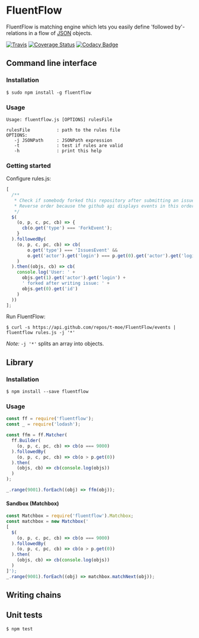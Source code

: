 # FluentFlow

FluentFlow is matching engine which lets you easily define 'followed by'-relations in a flow of [JSON] objects.

[![Travis](https://img.shields.io/travis/t-moe/FluentFlow.svg)](https://travis-ci.org/t-moe/FluentFlow)
[![Coverage Status](https://coveralls.io/repos/github/t-moe/FluentFlow/badge.svg)](https://coveralls.io/github/t-moe/FluentFlow)
[![Codacy Badge](https://api.codacy.com/project/badge/grade/72b447b11ed140198b1d549680880e13)](https://www.codacy.com/app/timolang/FluentFlow)

## Command line interface

### Installation

```shell
$ sudo npm install -g fluentflow 
```

### Usage

```
Usage: fluentflow.js [OPTIONS] rulesFile

rulesFile          : path to the rules file
OPTIONS:
   -j JSONPath     : JSONPath expression
   -t              : test if rules are valid
   -h              : print this help
```

### Getting started

Configure rules.js:

```javascript
[
  /**
   * Check if somebody forked this repository after submitting an issue.
   * Reverse order because the github api displays events in this order.
   */
  $(
    (o, p, c, pc, cb) => {
      cb(o.get('type') === 'ForkEvent');
    }
  ).followedBy(
    (o, p, c, pc, cb) => cb(
        o.get('type') === 'IssuesEvent' &&
        o.get('actor').get('login') === p.get(0).get('actor').get('login')
    )
  ).then((objs, cb) => cb(
    console.log('User: ' +
      objs.get(1).get('actor').get('login') +
      ' forked after writing issue: ' +
      objs.get(0).get('id')
    )
  ))
];
```

Run FluentFlow:

```shell
$ curl -s https://api.github.com/repos/t-moe/FluentFlow/events | fluentflow rules.js -j '*'
```

_Note:_ `-j '*'` splits an array into objects.

## Library

### Installation

```shell
$ npm install --save fluentflow 
```

### Usage

```javascript
const ff = require('fluentflow');
const _ = require('lodash');

const ffm = ff.Matcher(
  ff.Builder(
    (o, p, c, pc, cb) => cb(o === 9000)
  ).followedBy(
    (o, p, c, pc, cb) => cb(o > p.get(0))
  ).then(
    (objs, cb) => cb(console.log(objs))
  )
);

_.range(9001).forEach((obj) => ffm(obj));
```

#### Sandbox (Matchbox)

```javascript
const Matchbox = require('fluentflow').Matchbox;
const matchbox = new Matchbox('
[
  $(
    (o, p, c, pc, cb) => cb(o === 9000)
  ).followedBy(
    (o, p, c, pc, cb) => cb(o > p.get(0))
  ).then(
    (objs, cb) => cb(console.log(objs))
  )
]');
_.range(9001).forEach((obj) => matchbox.matchNext(obj));
```

## Writing chains

## Unit tests

```shell
$ npm test
```

[JSON]:https://de.wikipedia.org/wiki/JavaScript_Object_Notation
